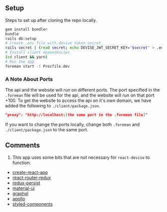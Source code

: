 ## Setup
Steps to set up after cloning the repo locally.

```bash
gem install bundler
bundle
rails db:setup
# Create .env file with devise token secret
rails secret | (read secret; echo DEVISE_JWT_SECRET_KEY="$secret" > .env)
# Install client dependencies
(cd client && yarn)
# Run the app
foreman start -f Procfile.dev
```

### A Note About Ports

The api and the website will run on different ports. The port specified in the ```.foreman``` file will be used for the api, and the website will run on that port +100. To get the website to access the api on it's own domain, we have added the following to ```./client/package.json```.


```json
"proxy": "http://localhost:[the same port in the .foreman file]"
```

If you want to change the ports locally, change both ```.foreman``` and ```./client/package.json``` to the same port.

## Comments

1. This app uses some bits that are not necessary for `react-devise` to function:
  * [create-react-app](https://github.com/facebookincubator/create-react-app)
  * [react-router-redux](https://github.com/reactjs/react-router-redux)
  * [redux-persist](https://github.com/rt2zz/redux-persist)
  * [material-ui](http://www.material-ui.com)
  * [graphql](http://graphql.org/)
  * [apollo](http://dev.apollodata.com/)
  * [styled-components](https://github.com/styled-components/styled-components)


